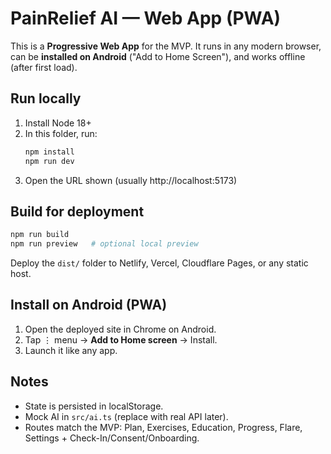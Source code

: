 # PainRelief AI — Web App (PWA)

This is a **Progressive Web App** for the MVP. It runs in any modern browser, can be **installed on Android** ("Add to Home Screen"), and works offline (after first load).

## Run locally
1) Install Node 18+
2) In this folder, run:
   ```bash
   npm install
   npm run dev
   ```
3) Open the URL shown (usually http://localhost:5173)

## Build for deployment
```bash
npm run build
npm run preview   # optional local preview
```
Deploy the `dist/` folder to Netlify, Vercel, Cloudflare Pages, or any static host.

## Install on Android (PWA)
1) Open the deployed site in Chrome on Android.
2) Tap ⋮ menu → **Add to Home screen** → Install.
3) Launch it like any app.

## Notes
- State is persisted in localStorage.
- Mock AI in `src/ai.ts` (replace with real API later).
- Routes match the MVP: Plan, Exercises, Education, Progress, Flare, Settings + Check-In/Consent/Onboarding.

